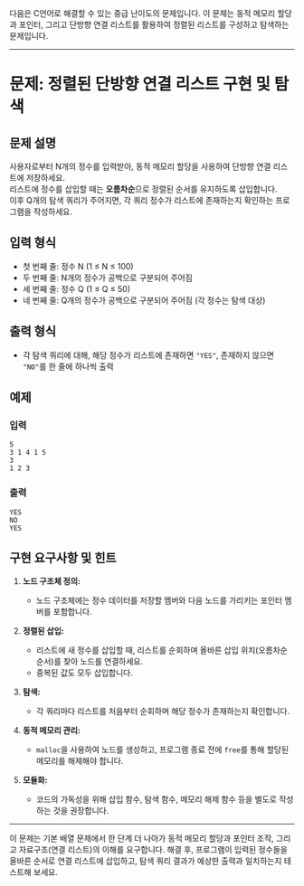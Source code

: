 다음은 C언어로 해결할 수 있는 중급 난이도의 문제입니다. 이 문제는 동적 메모리 할당과 포인터, 그리고 단방향 연결 리스트를 활용하여 정렬된 리스트를 구성하고 탐색하는 문제입니다.

---

# 문제: 정렬된 단방향 연결 리스트 구현 및 탐색

## 문제 설명

사용자로부터 N개의 정수를 입력받아, 동적 메모리 할당을 사용하여 단방향 연결 리스트에 저장하세요.  
리스트에 정수를 삽입할 때는 **오름차순**으로 정렬된 순서를 유지하도록 삽입합니다.  
이후 Q개의 탐색 쿼리가 주어지면, 각 쿼리 정수가 리스트에 존재하는지 확인하는 프로그램을 작성하세요.

## 입력 형식

- 첫 번째 줄: 정수 N (1 ≤ N ≤ 100)  
- 두 번째 줄: N개의 정수가 공백으로 구분되어 주어짐  
- 세 번째 줄: 정수 Q (1 ≤ Q ≤ 50)  
- 네 번째 줄: Q개의 정수가 공백으로 구분되어 주어짐 (각 정수는 탐색 대상)

## 출력 형식

- 각 탐색 쿼리에 대해, 해당 정수가 리스트에 존재하면 `"YES"`, 존재하지 않으면 `"NO"`를 한 줄에 하나씩 출력

## 예제

### 입력
```
5
3 1 4 1 5
3
1 2 3
```

### 출력
```
YES
NO
YES
```

## 구현 요구사항 및 힌트

1. **노드 구조체 정의:**  
   - 노드 구조체에는 정수 데이터를 저장할 멤버와 다음 노드를 가리키는 포인터 멤버를 포함합니다.
   
2. **정렬된 삽입:**  
   - 리스트에 새 정수를 삽입할 때, 리스트를 순회하며 올바른 삽입 위치(오름차순 순서)를 찾아 노드를 연결하세요.
   - 중복된 값도 모두 삽입합니다.

3. **탐색:**  
   - 각 쿼리마다 리스트를 처음부터 순회하며 해당 정수가 존재하는지 확인합니다.

4. **동적 메모리 관리:**  
   - `malloc`을 사용하여 노드를 생성하고, 프로그램 종료 전에 `free`를 통해 할당된 메모리를 해제해야 합니다.

5. **모듈화:**  
   - 코드의 가독성을 위해 삽입 함수, 탐색 함수, 메모리 해제 함수 등을 별도로 작성하는 것을 권장합니다.

---

이 문제는 기본 배열 문제에서 한 단계 더 나아가 동적 메모리 할당과 포인터 조작, 그리고 자료구조(연결 리스트)의 이해를 요구합니다. 해결 후, 프로그램이 입력된 정수들을 올바른 순서로 연결 리스트에 삽입하고, 탐색 쿼리 결과가 예상한 출력과 일치하는지 테스트해 보세요.